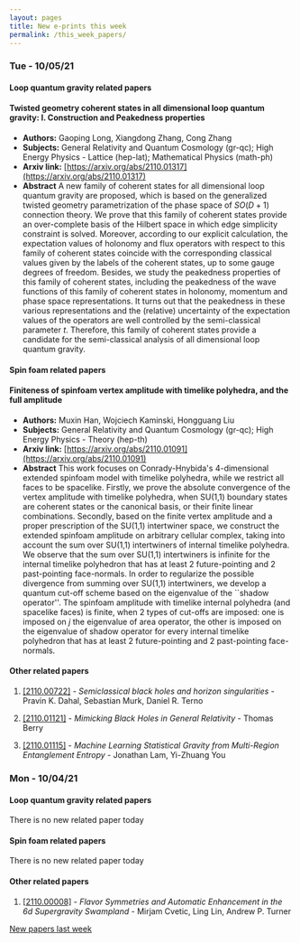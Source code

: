 ```yaml
---
layout: pages
title: New e-prints this week
permalink: /this_week_papers/
---
```




### Tue - 10/05/21

#### Loop quantum gravity related papers

#### **Twisted geometry coherent states in all dimensional loop quantum  gravity: I. Construction and Peakedness properties**
 - **Authors:** Gaoping Long, Xiangdong Zhang, Cong Zhang
 - **Subjects:** General Relativity and Quantum Cosmology (gr-qc); High Energy Physics - Lattice (hep-lat); Mathematical Physics (math-ph)
 - **Arxiv link:** [https://arxiv.org/abs/2110.01317](https://arxiv.org/abs/2110.01317)
 - **Abstract**
 A new family of coherent states for all dimensional loop quantum gravity are proposed, which is based on the generalized twisted geometry parametrization of the phase space of $SO(D+1)$ connection theory. We prove that this family of coherent states provide an over-complete basis of the Hilbert space in which edge simplicity constraint is solved. Moreover, according to our explicit calculation, the expectation values of holonomy and flux operators with respect to this family of coherent states coincide with the corresponding classical values given by the labels of the coherent states, up to some gauge degrees of freedom. Besides, we study the peakedness properties of this family of coherent states, including the peakedness of the wave functions of this family of coherent states in holonomy, momentum and phase space representations. It turns out that the peakedness in these various representations and the (relative) uncertainty of the expectation values of the operators are well controlled by the semi-classical parameter $t$. Therefore, this family of coherent states provide a candidate for the semi-classical analysis of all dimensional loop quantum gravity. 

#### Spin foam related papers

#### **Finiteness of spinfoam vertex amplitude with timelike polyhedra, and the  full amplitude**
 - **Authors:** Muxin Han, Wojciech Kaminski, Hongguang Liu
 - **Subjects:** General Relativity and Quantum Cosmology (gr-qc); High Energy Physics - Theory (hep-th)
 - **Arxiv link:** [https://arxiv.org/abs/2110.01091](https://arxiv.org/abs/2110.01091)
 - **Abstract**
 This work focuses on Conrady-Hnybida's 4-dimensional extended spinfoam model with timelike polyhedra, while we restrict all faces to be spacelike. Firstly, we prove the absolute convergence of the vertex amplitude with timelike polyhedra, when SU(1,1) boundary states are coherent states or the canonical basis, or their finite linear combinations. Secondly, based on the finite vertex amplitude and a proper prescription of the SU(1,1) intertwiner space, we construct the extended spinfoam amplitude on arbitrary cellular complex, taking into account the sum over SU(1,1) intertwiners of internal timelike polyhedra. We observe that the sum over SU(1,1) intertwiners is infinite for the internal timelike polyhedron that has at least 2 future-pointing and 2 past-pointing face-normals. In order to regularize the possible divergence from summing over SU(1,1) intertwiners, we develop a quantum cut-off scheme based on the eigenvalue of the ``shadow operator''. The spinfoam amplitude with timelike internal polyhedra (and spacelike faces) is finite, when 2 types of cut-offs are imposed: one is imposed on $j$ the eigenvalue of area operator, the other is imposed on the eigenvalue of shadow operator for every internal timelike polyhedron that has at least 2 future-pointing and 2 past-pointing face-normals. 



#### Other related papers

1. [[2110.00722]](https://arxiv.org/abs/2110.00722) - *Semiclassical black holes and horizon singularities* - Pravin K. Dahal, Sebastian Murk, Daniel R. Terno

1. [[2110.01121]](https://arxiv.org/abs/2110.01121) - *Mimicking Black Holes in General Relativity* - Thomas Berry

1. [[2110.01115]](https://arxiv.org/abs/2110.01115) - *Machine Learning Statistical Gravity from Multi-Region Entanglement  Entropy* - Jonathan Lam, Yi-Zhuang You



### Mon - 10/04/21

#### Loop quantum gravity related papers

There is no new related paper today 

#### Spin foam related papers

There is no new related paper today 



#### Other related papers

1. [[2110.00008]](https://arxiv.org/abs/2110.00008) - *Flavor Symmetries and Automatic Enhancement in the 6d Supergravity  Swampland* - Mirjam Cvetic, Ling Lin, Andrew P. Turner






[New papers last week]({{site.url}}/archived/weekly/pre-print/2021/10/04/archived_weekly_papers.html)